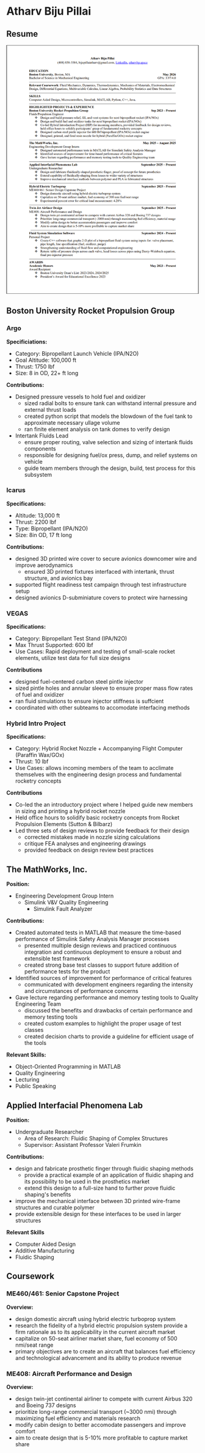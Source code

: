 # Atharv Biju Pillai

## Resume
![Resume](/images/AtharvBijuPillai-Resume.png)

## Boston University Rocket Propulsion Group
### Argo
**Specificiations:**
  * Category: Bipropellant Launch Vehicle (IPA/N2O)
  * Goal Altitude: 100,000 ft
  * Thrust: 1750 lbf
  * Size: 8 in OD, 22+ ft long

**Contributions:**
  * Designed pressure vessels to hold fuel and oxidizer
    * sized radial bolts to ensure tank can withstand internal pressure and external thrust loads
    * created python script that models the blowdown of the fuel tank to approximate necessary ullage volume
    * ran finite element analysis on tank domes to verify design
  * Intertank Fluids Lead
    * ensure proper routing, valve selection and sizing of intertank fluids components
    * responsible for designing fuel/ox press, dump, and relief systems on vehicle
    * guide team members through the design, build, test process for this subsystem

### Icarus
**Specifications:**
  * Altitude: 13,000 ft
  * Thrust: 2200 lbf
  * Type: Bipropellant (IPA/N2O)
  * Size: 8in OD, 17 ft long

**Contributions:**
  * designed 3D printed wire cover to secure avionics downcomer wire and improve aerodynamics
    * ensured 3D printed fixtures interfaced with intertank, thrust structure, and avionics bay
  * supported flight readiness test campaign through test infrastructure setup
  * designed avionics D-subminiature covers to protect wire harnessing

### VEGAS
**Specifications:**
  * Category: Bipropellant Test Stand (IPA/N2O)
  * Max Thrust Supported: 600 lbf
  * Use Cases: Rapid deployment and testing of small-scale rocket elements, utilize test data for full size designs

**Contributions**
  * designed fuel-centered carbon steel pintle injector
  * sized pintle holes and annular sleeve to ensure proper mass flow rates of fuel and oxidizer
  * ran fluid simulations to ensure injector stiffness is suffcient
  * coordinated with other subteams to accomodate interfacing methods

### Hybrid Intro Project
**Specifications:**
  * Category: Hybrid Rocket Nozzle + Accompanying Flight Computer (Paraffin Wax/GOx)
  * Thrust: 10 lbf
  * Use Cases: allows incoming members of the team to acclimate themselves with the engineering design process and fundamental rocketry concepts

**Contributions**
  * Co-led the an introductory project where I helped guide new members in sizing and printing a hybrid rocket nozzle
  * Held office hours to solidify basic rocketry concepts from Rocket Propulsion Elements (Sutton & Bilbarz)
  * Led three sets of design reviews to provide feedback for their design
    * corrected mistakes made in nozzle sizing calculations
    * critique FEA analyses and engineering drawings
    * provided feedback on design review best practices

## The MathWorks, Inc.
**Position:**
  * Engineering Development Group Intern
    * Simulink V&V Quality Engineering
      * Simulink Fault Analyzer
 
**Contributions:**
  * Created automated tests in MATLAB that measure the time-based performance of Simulink Safety Analysis Manager processes
    * presented multiple design reviews and practiced continuous integration and continuous deployment to ensure a robust and extensible test framework
    * created strong base test classes to support future addition of performance tests for the product
  * Identified sources of improvement for performance of critical features
    * communicated with development engineers regarding the intensity and circumstances of performance concerns
  * Gave lecture regarding performance and memory testing tools to Quality Engineering Team
    * discussed the benefits and drawbacks of certain performance and memory testing tools
    * created custom examples to highlight the proper usage of test classes
    * created decision charts to provide a guideline for efficient usage of the tools

**Relevant Skills:**
  * Object-Oriented Programming in MATLAB
  * Quality Engineering
  * Lecturing
  * Public Speaking

## Applied Interfacial Phenomena Lab
**Position:**
  * Undergraduate Researcher
    * Area of Research: Fluidic Shaping of Complex Structures
    * Supervisor: Assistant Professor Valeri Frumkin

**Contributions:**
  * design and fabricate prosthetic finger through fluidic shaping methods
    * provide a practical example of an application of fluidic shaping and its possibility to be used in the prosthetics market
    * extend this design to a full-size hand to further prove fluidic shaping's benefits
  * improve the mechanical interface between 3D printed wire-frame structures and curable polymer
  * provide extensible design for these interfaces to be used in larger structures

**Relevant Skills**
  * Computer Aided Design
  * Additive Manufacturing
  * Fluidic Shaping

## Coursework
### ME460/461: Senior Capstone Project
**Overview:**
  * design domestic aircraft using hybrid electric turboprop system
  * research the fidelity of a hybrid electric propulsion system provide a firm rationale as to its applicability in the current aircraft market
  * capitalize on 50-seat airliner market share, fuel economy of 500 nmi/seat range
  * primary objectives are to create an aircraft that balances fuel efficiency and technological advancement and its ability to produce revenue

### ME408: Aircraft Performance and Design
**Overview:**
  * design twin-jet continental airliner to compete with current Airbus 320 and Boeing 737 designs
  * prioritize long-range commercial transport (~3000 nmi) through maximizing fuel efficiency and materials research
  * modify cabin design to better accomodate passengers and improve comfort
  * aim to create design that is 5-10% more profitable to capture market share


